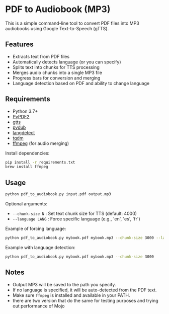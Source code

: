 
# PDF to Audiobook (MP3)

This is a simple command-line tool to convert PDF files into MP3 audiobooks using Google Text-to-Speech (gTTS).

## Features
- Extracts text from PDF files
- Automatically detects language (or you can specify)
- Splits text into chunks for TTS processing
- Merges audio chunks into a single MP3 file
- Progress bars for conversion and merging
- Language detection based on PDF and ability to change language

## Requirements
- Python 3.7+
- [PyPDF2](https://pypi.org/project/PyPDF2/)
- [gtts](https://pypi.org/project/gTTS/)
- [pydub](https://pypi.org/project/pydub/)
- [langdetect](https://pypi.org/project/langdetect/)
- [tqdm](https://pypi.org/project/tqdm/)
- [ffmpeg](https://ffmpeg.org/) (for audio merging)

Install dependencies:
```sh
pip install -r requirements.txt
brew install ffmpeg
```

## Usage

```sh
python pdf_to_audiobook.py input.pdf output.mp3
```

Optional arguments:
- `--chunk-size N` : Set text chunk size for TTS (default: 4000)
- `--language LANG` : Force specific language (e.g., 'en', 'es', 'fr')

Example of forcing language:
```sh
python pdf_to_audiobook.py mybook.pdf mybook.mp3 --chunk-size 3000 --language en
```

Example with language detection:
```sh
python pdf_to_audiobook.py mybook.pdf mybook.mp3 --chunk-size 3000
```

## Notes
- Output MP3 will be saved to the path you specify.
- If no language is specified, it will be auto-detected from the PDF text.
- Make sure `ffmpeg` is installed and available in your PATH.
- there are two version that do the same for testing purposes and trying out performance of Mojo
